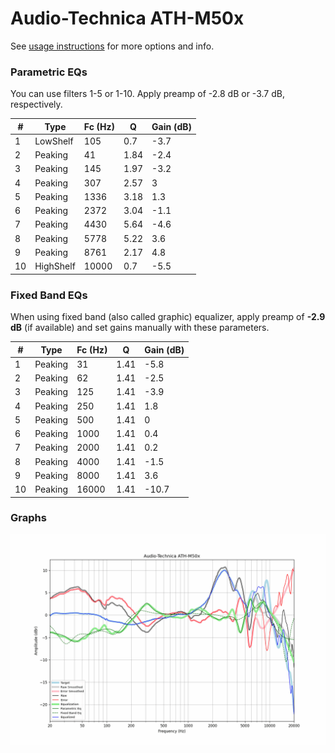 # Audio-Technica ATH-M50x
See [usage instructions](https://github.com/jaakkopasanen/AutoEq#usage) for more options and info.

### Parametric EQs
You can use filters 1-5 or 1-10. Apply preamp of -2.8 dB or -3.7 dB, respectively.

|   # | Type      |   Fc (Hz) |    Q |   Gain (dB) |
|-----|-----------|-----------|------|-------------|
|   1 | LowShelf  |       105 | 0.7  |        -3.7 |
|   2 | Peaking   |        41 | 1.84 |        -2.4 |
|   3 | Peaking   |       145 | 1.97 |        -3.2 |
|   4 | Peaking   |       307 | 2.57 |         3   |
|   5 | Peaking   |      1336 | 3.18 |         1.3 |
|   6 | Peaking   |      2372 | 3.04 |        -1.1 |
|   7 | Peaking   |      4430 | 5.64 |        -4.6 |
|   8 | Peaking   |      5778 | 5.22 |         3.6 |
|   9 | Peaking   |      8761 | 2.17 |         4.8 |
|  10 | HighShelf |     10000 | 0.7  |        -5.5 |

### Fixed Band EQs
When using fixed band (also called graphic) equalizer, apply preamp of **-2.9 dB** (if available) and set gains manually with these parameters.

|   # | Type    |   Fc (Hz) |    Q |   Gain (dB) |
|-----|---------|-----------|------|-------------|
|   1 | Peaking |        31 | 1.41 |        -5.8 |
|   2 | Peaking |        62 | 1.41 |        -2.5 |
|   3 | Peaking |       125 | 1.41 |        -3.9 |
|   4 | Peaking |       250 | 1.41 |         1.8 |
|   5 | Peaking |       500 | 1.41 |         0   |
|   6 | Peaking |      1000 | 1.41 |         0.4 |
|   7 | Peaking |      2000 | 1.41 |         0.2 |
|   8 | Peaking |      4000 | 1.41 |        -1.5 |
|   9 | Peaking |      8000 | 1.41 |         3.6 |
|  10 | Peaking |     16000 | 1.41 |       -10.7 |

### Graphs
![](./Audio-Technica%20ATH-M50x.png)
